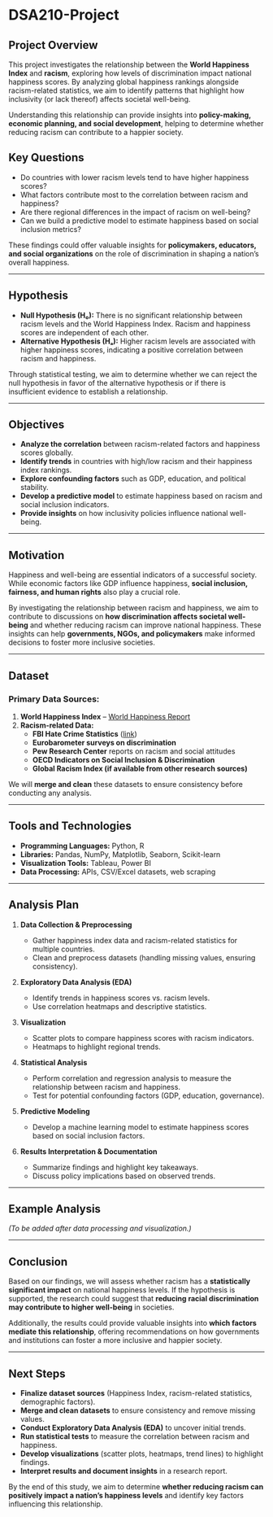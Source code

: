 # DSA210-Project  

## Project Overview  

This project investigates the relationship between the **World Happiness Index** and **racism**, exploring how levels of discrimination impact national happiness scores. By analyzing global happiness rankings alongside racism-related statistics, we aim to identify patterns that highlight how inclusivity (or lack thereof) affects societal well-being.  

Understanding this relationship can provide insights into **policy-making, economic planning, and social development**, helping to determine whether reducing racism can contribute to a happier society.  

## Key Questions  

- Do countries with lower racism levels tend to have higher happiness scores?  
- What factors contribute most to the correlation between racism and happiness?  
- Are there regional differences in the impact of racism on well-being?  
- Can we build a predictive model to estimate happiness based on social inclusion metrics?  

These findings could offer valuable insights for **policymakers, educators, and social organizations** on the role of discrimination in shaping a nation’s overall happiness.  

---

## Hypothesis  

- **Null Hypothesis (H₀):** There is no significant relationship between racism levels and the World Happiness Index. Racism and happiness scores are independent of each other.  
- **Alternative Hypothesis (Hₐ):** Higher racism levels are associated with higher happiness scores, indicating a positive correlation between racism and happiness.  

Through statistical testing, we aim to determine whether we can reject the null hypothesis in favor of the alternative hypothesis or if there is insufficient evidence to establish a relationship.  

---

## Objectives  

- **Analyze the correlation** between racism-related factors and happiness scores globally.  
- **Identify trends** in countries with high/low racism and their happiness index rankings.  
- **Explore confounding factors** such as GDP, education, and political stability.  
- **Develop a predictive model** to estimate happiness based on racism and social inclusion indicators.  
- **Provide insights** on how inclusivity policies influence national well-being.  

---

## Motivation  

Happiness and well-being are essential indicators of a successful society. While economic factors like GDP influence happiness, **social inclusion, fairness, and human rights** also play a crucial role.  

By investigating the relationship between racism and happiness, we aim to contribute to discussions on **how discrimination affects societal well-being** and whether reducing racism can improve national happiness. These insights can help **governments, NGOs, and policymakers** make informed decisions to foster more inclusive societies.  

---

## Dataset  

### **Primary Data Sources:**  
1. **World Happiness Index** – [World Happiness Report](https://worldhappiness.report/)  
2. **Racism-related Data:**  
   - **FBI Hate Crime Statistics** ([link](https://www.fbi.gov/services/cjis/ucr))  
   - **Eurobarometer surveys on discrimination**  
   - **Pew Research Center** reports on racism and social attitudes  
   - **OECD Indicators on Social Inclusion & Discrimination**  
   - **Global Racism Index (if available from other research sources)**  

We will **merge and clean** these datasets to ensure consistency before conducting any analysis.  

---

## Tools and Technologies  

- **Programming Languages:** Python, R  
- **Libraries:** Pandas, NumPy, Matplotlib, Seaborn, Scikit-learn  
- **Visualization Tools:** Tableau, Power BI  
- **Data Processing:** APIs, CSV/Excel datasets, web scraping  

---

## Analysis Plan  

1. **Data Collection & Preprocessing**  
   - Gather happiness index data and racism-related statistics for multiple countries.  
   - Clean and preprocess datasets (handling missing values, ensuring consistency).  

2. **Exploratory Data Analysis (EDA)**  
   - Identify trends in happiness scores vs. racism levels.  
   - Use correlation heatmaps and descriptive statistics.  

3. **Visualization**  
   - Scatter plots to compare happiness scores with racism indicators.  
   - Heatmaps to highlight regional trends.  

4. **Statistical Analysis**  
   - Perform correlation and regression analysis to measure the relationship between racism and happiness.  
   - Test for potential confounding factors (GDP, education, governance).  

5. **Predictive Modeling**  
   - Develop a machine learning model to estimate happiness scores based on social inclusion factors.  

6. **Results Interpretation & Documentation**  
   - Summarize findings and highlight key takeaways.  
   - Discuss policy implications based on observed trends.  

---

## Example Analysis  

*(To be added after data processing and visualization.)*  

---

## Conclusion  

Based on our findings, we will assess whether racism has a **statistically significant impact** on national happiness levels. If the hypothesis is supported, the research could suggest that **reducing racial discrimination may contribute to higher well-being** in societies.  

Additionally, the results could provide valuable insights into **which factors mediate this relationship**, offering recommendations on how governments and institutions can foster a more inclusive and happier society.  

---

## Next Steps  

- **Finalize dataset sources** (Happiness Index, racism-related statistics, demographic factors).  
- **Merge and clean datasets** to ensure consistency and remove missing values.  
- **Conduct Exploratory Data Analysis (EDA)** to uncover initial trends.  
- **Run statistical tests** to measure the correlation between racism and happiness.  
- **Develop visualizations** (scatter plots, heatmaps, trend lines) to highlight findings.  
- **Interpret results and document insights** in a research report.  

By the end of this study, we aim to determine **whether reducing racism can positively impact a nation’s happiness levels** and identify key factors influencing this relationship.  

